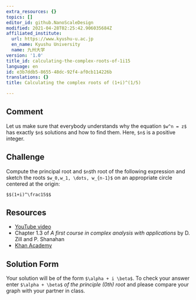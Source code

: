 ```yaml
---
extra_resources: {}
topics: []
editor_id: github.NanoScaleDesign
modified: 2021-04-28T02:25:42.906035684Z
affiliated_institute:
  url: https://www.kyushu-u.ac.jp
  en_name: Kyushu University
  name: 九州大学
version: '1.0'
title_id: calculating-the-complex-roots-of-1i15
language: en
id: e3b7ddb5-8655-48dc-92f4-af0cb114226b
translations: {}
title: Calculating the complex roots of (1+i)^(1/5)

---
```


## Comment
Let us make sure that everybody understands why the equation `$w^n = z$` has  exactly `$n$` solutions and how to find them. Here, `$n$` is a positive integer.

## Challenge
Compute the principal root and `$n$`th root of the following expression and sketch the roots `$w_0,w_1, \dots, w_{n-1}$` on an appropriate circle centered at the origin:
  
`$$(1+i)^\frac15$$`


## Resources
- [YouTube video](https://www.youtube.com/watch?v=yI2NeikrxoU&list=PLi7yHjesblV0sSfZzWdSUXGO683n_nJdQ&index=4)
- Chapter 1.3 of *A first course in complex analysis with applications* by D. Zill and P. Shanahan
- [Khan Academy](https://www.khanacademy.org/math/precalculus/imaginary-and-complex-numbers#polar-form-of-complex-numbers)


## Solution Form
Your solution will be of the form `$\alpha + i \beta$`.
To check your answer enter `$\alpha + \beta$`  _of the principle (0th)  root_ and please compare your graph with your partner in class.